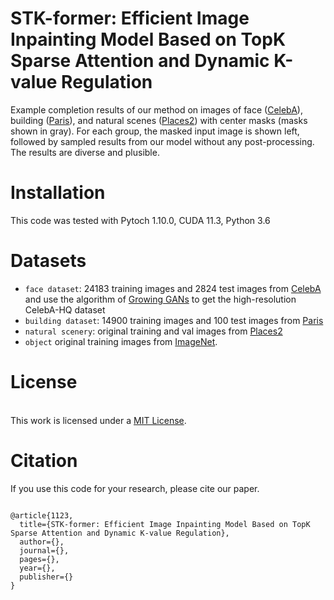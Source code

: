 


# STK-former: Efficient Image Inpainting Model Based on TopK Sparse Attention and Dynamic K-value Regulation




</table>

Example completion results of our method on images of face ([CelebA](http://mmlab.ie.cuhk.edu.hk/projects/CelebA.html)), building ([Paris](https://github.com/pathak22/context-encoder)), and natural scenes ([Places2](http://places2.csail.mit.edu/)) with center masks (masks shown in gray). For each group, the masked input image is shown left, followed by sampled results from our model without any post-processing. The results are diverse and plusible.



# Installation
This code was tested with Pytoch 1.10.0, CUDA 11.3, Python 3.6 


# Datasets
- ```face dataset```: 24183 training images and  2824 test images from [CelebA](http://mmlab.ie.cuhk.edu.hk/projects/CelebA.html) and use the algorithm of [Growing GANs](https://github.com/tkarras/progressive_growing_of_gans) to get the high-resolution CelebA-HQ dataset
- ```building dataset```: 14900 training images and 100 test images from [Paris](https://github.com/pathak22/context-encoder)
- ```natural scenery```: original training and val images from [Places2](http://places2.csail.mit.edu/)
- ```object``` original training images from [ImageNet](http://www.image-net.org/).


# License
<br />This work is licensed under a <a rel="license" href="https://github.com/lyndonzheng/Pluralistic-Inpainting/blob/main/LICENSE">MIT License</a>.


# Citation

If you use this code for your research, please cite our paper.
```

@article{1123,
  title={STK-former: Efficient Image Inpainting Model Based on TopK Sparse Attention and Dynamic K-value Regulation},
  author={},
  journal={},
  pages={},
  year={},
  publisher={}
}
```
